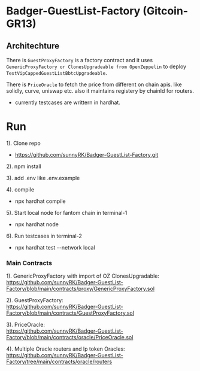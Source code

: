 # Badger-GuestList-Factory (Gitcoin-GR13)

## Architechture

There is `GuestProxyFactory` is a factory contract and it uses `GenericProxyFactory or ClonesUpgradeable from OpenZeppelin` to deploy `TestVipCappedGuestListBbtcUpgradeable`.  

There is `PriceOracle` to fetch the price from different on chain apis. like solidly, curve, uniswap etc. also it maintains registery by chainId for routers.

- currently testcases are writtern in hardhat.

# Run

1). Clone repo 
- https://github.com/sunnyRK/Badger-GuestList-Factory.git  

2). npm install  

3). add .env like .env.example  

4). compile  
-   npx hardhat compile

5). Start local node for fantom chain in terminal-1
-   npx hardhat node  

6). Run testcases in terminal-2
-   npx hardhat test --network local

### Main Contracts 

1). GenericProxyFactory with import of OZ ClonesUpgradable:   https://github.com/sunnyRK/Badger-GuestList-Factory/blob/main/contracts/proxy/GenericProxyFactory.sol

2). GuestProxyFactory:   
https://github.com/sunnyRK/Badger-GuestList-Factory/blob/main/contracts/GuestProxyFactory.sol

3). PriceOracle:  
https://github.com/sunnyRK/Badger-GuestList-Factory/blob/main/contracts/oracle/PriceOracle.sol

4). Multiple Oracle routers and lp token Oracles:  
https://github.com/sunnyRK/Badger-GuestList-Factory/tree/main/contracts/oracle/routers



